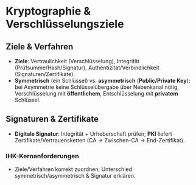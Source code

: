 # Kryptographie & Verschlüsselungsziele

## Ziele & Verfahren
- **Ziele**: Vertraulichkeit (Verschlüsselung), Integrität (Prüfsumme/Hash/Signatur), Authentizität/Verbindlichkeit (Signaturen/Zertifikate).
- **Symmetrisch** (ein Schlüssel) vs. **asymmetrisch** (**Public/Private Key**); bei Asymmetrie keine Schlüsselübergabe über Nebenkanal nötig, Verschlüsselung mit **öffentlichem**, Entschlüsselung mit **privatem** Schlüssel.

## Signaturen & Zertifikate
- **Digitale Signatur**: Integrität + Urheberschaft prüfen; **PKI** liefert Zertifikate/Vertrauensketten (CA → Zwischen-CA → End-Zertifikat).

### IHK-Kernanforderungen
- Ziele/Verfahren korrekt zuordnen; Unterschied symmetrisch/asymmetrisch & Signatur erklären.

